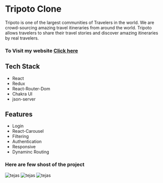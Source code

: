 
<h1>Tripoto Clone</h1>
<P>Tripoto is one of the largest communities of Travelers in the world. We are crowd-sourcing amazing travel itineraries from around the world. Tripoto allows travelers to share their travel stories and discover amazing itineraries by real travelers.</P>

<h3>To Visit my website   <a href='https://fabulous-cobbler-459f32.netlify.app/'>Click here</a></h3>

<h2>Tech Stack</h2>
<div>
  <ul>
    <li> React</li>
     <li>Redux</li>
     <li>React-Router-Dom</li>
     <li>Chakra UI</li>
    <li>json-server</li>
  </ul>
</div>
<h2>Features</h2>
  <ul>
    <li>Login</li>
     <li>React-Carousel</li>
     <li>Filtering</li>
     <li>Authentication</li>
     <li>Responsive</li>
     <li>Dynaminc Routing</li>
    
  </ul>
  <h3>Here are few shost of the project</h3>
  <div>
  <img src='https://user-images.githubusercontent.com/103955930/211576382-01819dfe-5045-4ff7-9481-2d804526e42d.png' alt='tejas'></img>
   <img src='https://user-images.githubusercontent.com/103955930/211577338-984303d5-64a3-498b-b2a8-5e2a8f35a2da.png' alt='tejas'></img>
   <img src='https://user-images.githubusercontent.com/103955930/211577820-5bf71cab-eb8d-4dbf-8906-989b7cd535ae.png' alt='tejas'></img>


</div>
